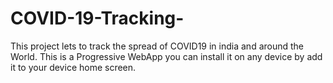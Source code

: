 # COVID-19-Tracking-

This project lets to track the spread of COVID19 in india and around the World. 
This is a Progressive WebApp you can install it on any device by add it to your device home screen. 
